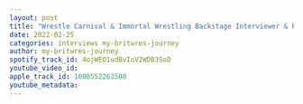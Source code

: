 ```yaml
---
layout: post
title: "Wrestle Carnival & Immortal Wrestling Backstage Interviewer & Podcaster Johners"
date: 2022-02-25
categories: interviews my-britwres-journey
author: my-britwres-journey
spotify_track_id: 4ojWEO1udBvIoV2WDB3SoD
youtube_video_id: 
apple_track_id: 1000552263500
youtube_metadata: 
---
```

